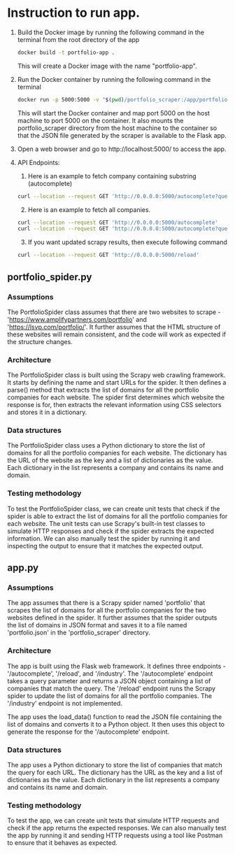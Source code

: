 # Instruction to run app.

1. Build the Docker image by running the following command in the terminal from the root directory of the app

   ```bash
   docker build -t portfolio-app .
   ```

   This will create a Docker image with the name "portfolio-app".
2. Run the Docker container by running the following command in the terminal

   ```bash
   docker run -p 5000:5000 -v "$(pwd)/portfolio_scraper:/app/portfolio_scraper" portfolio-app
   ```

   This will start the Docker container and map port 5000 on the host machine to port 5000 on the container. It also mounts the portfolio_scraper directory from the host machine to the container so that the JSON file generated by the scraper is available to the Flask app.
3. Open a web browser and go to http://localhost:5000/ to access the app.
4. API Endpoints:
    1. Here is an example to fetch company containing substring (autocomplete)
    ```bash
    curl --location --request GET 'http://0.0.0.0:5000/autocomplete?query=1p'
    ```
    2. Here is an example to fetch all companies.
    ```bash
    curl --location --request GET 'http://0.0.0.0:5000/autocomplete'
    curl --location --request GET 'http://0.0.0.0:5000/autocomplete?query='
    ```
    3. If you want updated scrapy results, then execute following command
    ```bash
    curl --location --request GET 'http://0.0.0.0:5000/reload'
    ```

## portfolio_spider.py

### Assumptions

The PortfolioSpider class assumes that there are two websites to scrape - 'https://www.amplifypartners.com/portfolio' and 'https://lsvp.com/portfolio/'. It further assumes that the HTML structure of these websites will remain consistent, and the code will work as expected if the structure changes.

### Architecture

The PortfolioSpider class is built using the Scrapy web crawling framework. It starts by defining the name and start URLs for the spider. It then defines a parse() method that extracts the list of domains for all the portfolio companies for each website. The spider first determines which website the response is for, then extracts the relevant information using CSS selectors and stores it in a dictionary.

### Data structures

The PortfolioSpider class uses a Python dictionary to store the list of domains for all the portfolio companies for each website. The dictionary has the URL of the website as the key and a list of dictionaries as the value. Each dictionary in the list represents a company and contains its name and domain.

### Testing methodology

To test the PortfolioSpider class, we can create unit tests that check if the spider is able to extract the list of domains for all the portfolio companies for each website. The unit tests can use Scrapy's built-in test classes to simulate HTTP responses and check if the spider extracts the expected information. We can also manually test the spider by running it and inspecting the output to ensure that it matches the expected output.

## app.py

### Assumptions

The app assumes that there is a Scrapy spider named 'portfolio' that scrapes the list of domains for all the portfolio companies for the two websites defined in the spider. It further assumes that the spider outputs the list of domains in JSON format and saves it to a file named 'portfolio.json' in the 'portfolio_scraper' directory.

### Architecture

The app is built using the Flask web framework. It defines three endpoints - '/autocomplete', '/reload', and '/industry'. The '/autocomplete' endpoint takes a query parameter and returns a JSON object containing a list of companies that match the query. The '/reload' endpoint runs the Scrapy spider to update the list of domains for all the portfolio companies. The '/industry' endpoint is not implemented.

The app uses the load_data() function to read the JSON file containing the list of domains and converts it to a Python object. It then uses this object to generate the response for the '/autocomplete' endpoint.

### Data structures

The app uses a Python dictionary to store the list of companies that match the query for each URL. The dictionary has the URL as the key and a list of dictionaries as the value. Each dictionary in the list represents a company and contains its name and domain.

### Testing methodology

To test the app, we can create unit tests that simulate HTTP requests and check if the app returns the expected responses. We can also manually test the app by running it and sending HTTP requests using a tool like Postman to ensure that it behaves as expected.
